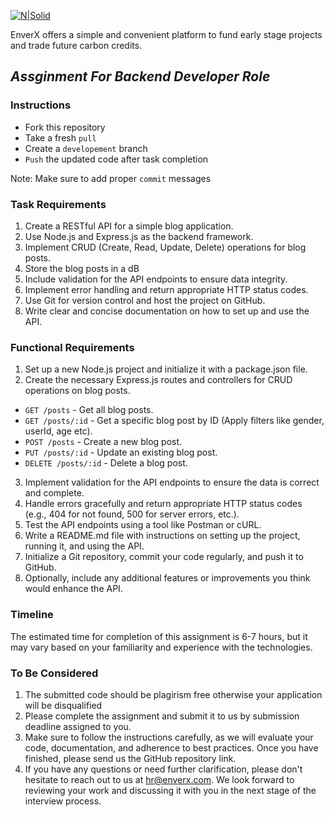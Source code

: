 [![N|Solid](https://iili.io/Hi9giog.png)](https://www.enverx.com/)

EnverX offers a simple and convenient platform to fund early stage projects
and trade future carbon credits.

## _Assginment For Backend Developer Role_

### Instructions
- Fork this repository
- Take a fresh `pull`
- Create a `developement` branch
- `Push` the updated code after task completion

Note: Make sure to add proper `commit` messages

### Task Requirements
1. Create a RESTful API for a simple blog application.
2. Use Node.js and Express.js as the backend framework.
3. Implement CRUD (Create, Read, Update, Delete) operations for blog posts.
4. Store the blog posts in a dB
5. Include validation for the API endpoints to ensure data integrity.
6. Implement error handling and return appropriate HTTP status codes.
7. Use Git for version control and host the project on GitHub.
8. Write clear and concise documentation on how to set up and use the API.

### Functional Requirements
1. Set up a new Node.js project and initialize it with a package.json file.
2. Create the necessary Express.js routes and controllers for CRUD operations on blog posts.

- `GET /posts` - Get all blog posts.
- `GET /posts/:id` - Get a specific blog post by ID (Apply filters like gender, userId, age etc).
- `POST /posts` - Create a new blog post.
- `PUT /posts/:id` - Update an existing blog post.
- `DELETE /posts/:id` - Delete a blog post.

3. Implement validation for the API endpoints to ensure the data is correct and complete.
4. Handle errors gracefully and return appropriate HTTP status codes (e.g., 404 for not found, 500 for server errors, etc.).
5. Test the API endpoints using a tool like Postman or cURL.
6. Write a README.md file with instructions on setting up the project, running it, and using the API.
7. Initialize a Git repository, commit your code regularly, and push it to GitHub.
8. Optionally, include any additional features or improvements you think would enhance the API.

### Timeline
The estimated time for completion of this assignment is 6-7 hours, but it may vary based on your familiarity and experience with the technologies.

### To Be Considered
1. The submitted code should be plagirism free otherwise your application will be disqualified
2. Please complete the assignment and submit it to us by submission deadline assigned to you. 
3. Make sure to follow the instructions carefully, as we will evaluate your code, documentation, and adherence to best practices. Once you have finished, please send us the GitHub repository link.
4. If you have any questions or need further clarification, please don't hesitate to reach out to us at hr@enverx.com. We look forward to reviewing your work and discussing it with you in the next stage of the interview process.

